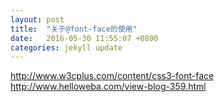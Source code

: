 ```yaml
---
layout: post
title:  "关于@font-face的使用"
date:   2016-05-30 11:55:07 +0800
categories: jekyll update
---
```

http://www.w3cplus.com/content/css3-font-face
http://www.helloweba.com/view-blog-359.html